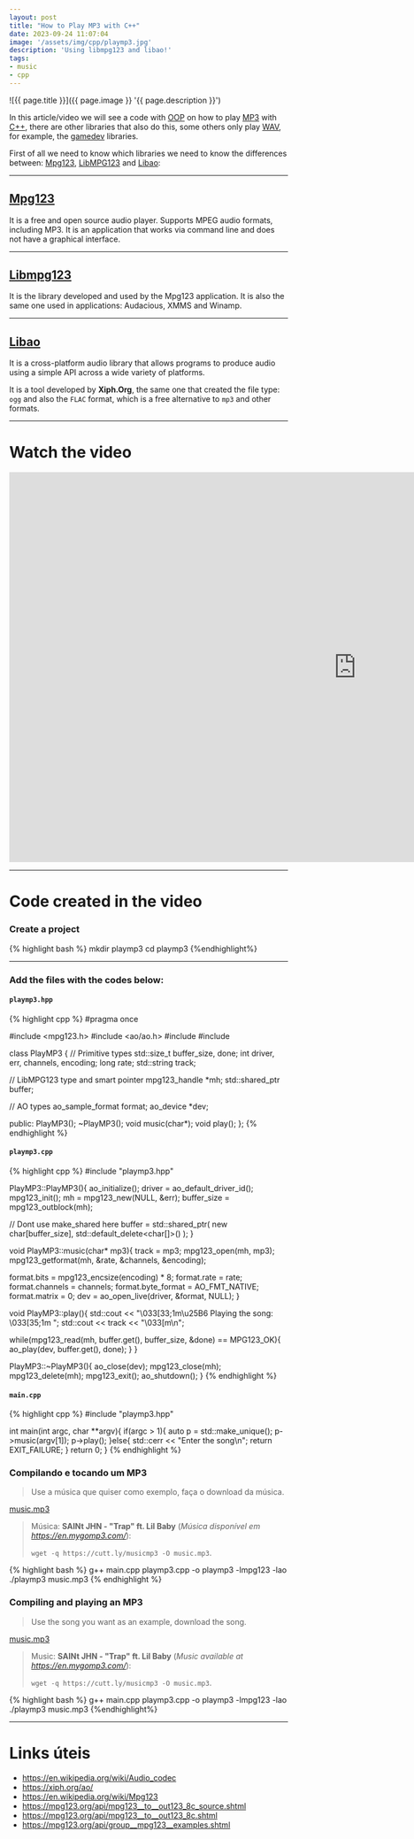```yaml
---
layout: post
title: "How to Play MP3 with C++"
date: 2023-09-24 11:07:04
image: '/assets/img/cpp/playmp3.jpg'
description: 'Using libmpg123 and libao!'
tags:
- music
- cpp
---
```


![{{ page.title }}]({{ page.image }} '{{ page.description }}')

In this article/video we will see a code with [OOP](https://en.wikipedia.org/wiki/Object-oriented_programming) on how to play [MP3](https://terminalroot.com/tags#multimidia) with [C++](https://terminalroot.com/tags#cpp), there are other libraries that also do this, some others only play [WAV](https://pt.wikipedia.org/wiki/WAV), for example, the [gamedev](https://terminalroot.com/tags#gamedev) libraries.

First of all we need to know which libraries we need to know the differences between: [Mpg123](https://www.mpg123.de/), [LibMPG123](https://www.mpg123.de/api/) and [Libao](https://xiph.org/ao/):

---

## [Mpg123](https://www.mpg123.de/)
It is a free and open source audio player. Supports MPEG audio formats, including MP3. It is an application that works via command line and does not have a graphical interface.

---

## [Libmpg123](https://www.mpg123.de/api/)
It is the library developed and used by the Mpg123 application. It is also the same one used in applications: Audacious, XMMS and Winamp.

---

## [Libao](https://xiph.org/ao/)
It is a cross-platform audio library that allows programs to produce audio using a simple API across a wide variety of platforms.

It is a tool developed by **Xiph.Org**, the same one that created the file type: `ogg` and also the `FLAC` format, which is a free alternative to `mp3` and other formats.

---

# Watch the video

<iframe width="1253" height="705" src="https://www.youtube.com/embed/dufzn5br7WA" title="YouTube video player" frameborder="0" allow="accelerometer; autoplay; clipboard- write; encrypted-media; gyroscope; picture-in-picture" allowfullscreen></iframe>

---

# Code created in the video

### Create a project
{% highlight bash %}
mkdir playmp3
cd playmp3
{%endhighlight%}

---

### Add the files with the codes below:

#### `playmp3.hpp`
{% highlight cpp %}
#pragma once

#include <mpg123.h>
#include <ao/ao.h>
#include <memory>
#include <iostream>

class PlayMP3 {
  // Primitive types
  std::size_t buffer_size, done;
  int driver, err, channels, encoding;
  long rate;
  std::string track;

  // LibMPG123 type and smart pointer
  mpg123_handle *mh;
  std::shared_ptr<char> buffer;

  // AO types
  ao_sample_format format;
  ao_device *dev;

  public:
    PlayMP3();
    ~PlayMP3();
    void music(char*);
    void play();
};
{% endhighlight %}

#### `playmp3.cpp`
{% highlight cpp %}
#include "playmp3.hpp"

PlayMP3::PlayMP3(){
  ao_initialize();
  driver = ao_default_driver_id();
  mpg123_init();
  mh = mpg123_new(NULL, &err);
  buffer_size = mpg123_outblock(mh);

  // Dont use make_shared here
  buffer = std::shared_ptr<char>(
    new char[buffer_size], 
    std::default_delete<char[]>()
  );
}

void PlayMP3::music(char* mp3){
  track = mp3;
  mpg123_open(mh, mp3);
  mpg123_getformat(mh, &rate, &channels, &encoding);

  format.bits = mpg123_encsize(encoding) * 8;
  format.rate = rate;
  format.channels = channels;
  format.byte_format = AO_FMT_NATIVE;
  format.matrix = 0;
  dev = ao_open_live(driver, &format, NULL);
}

void PlayMP3::play(){
  std::cout << "\033[33;1m\u25B6 Playing the song: \033[35;1m ";
  std::cout << track << "\033[m\n";

  while(mpg123_read(mh, buffer.get(), buffer_size, &done) == MPG123_OK){
    ao_play(dev, buffer.get(), done);
  }
}

PlayMP3::~PlayMP3(){
  ao_close(dev);
  mpg123_close(mh);
  mpg123_delete(mh);
  mpg123_exit();
  ao_shutdown();
}
{% endhighlight %}

#### `main.cpp`
{% highlight cpp %}
#include "playmp3.hpp"

int main(int argc, char **argv){
  if(argc > 1){
    auto p = std::make_unique<PlayMP3>();
    p->music(argv[1]);
    p->play();
  }else{
    std::cerr << "Enter the song\n";
    return EXIT_FAILURE;
  }
  return 0;
}
{% endhighlight %}


### Compilando e tocando um MP3
> Use a música que quiser como exemplo, faça o download da música.

<a class="btn btn-lg btn-danger" href="/downs/music.mp3" download>music.mp3</a>
> Música: **SAINt JHN - "Trap" ft. Lil Baby** (*Música disponível em <https://en.mygomp3.com/>*): 
> 
> `wget -q https://cutt.ly/musicmp3 -O music.mp3`.

{% highlight bash %}
g++ main.cpp playmp3.cpp -o playmp3 -lmpg123 -lao
./playmp3 music.mp3
{% endhighlight %}

### Compiling and playing an MP3
> Use the song you want as an example, download the song.

<a class="btn btn-lg btn-danger" href="https://terminalroot.com.br/downs/music.mp3" download>music.mp3</a>
> Music: **SAINt JHN - "Trap" ft. Lil Baby** (*Music available at <https://en.mygomp3.com/>*):
>
> `wget -q https://cutt.ly/musicmp3 -O music.mp3`.

{% highlight bash %}
g++ main.cpp playmp3.cpp -o playmp3 -lmpg123 -lao
./playmp3 music.mp3
{%endhighlight%}

---

# Links úteis
+ <https://en.wikipedia.org/wiki/Audio_codec>
+ <https://xiph.org/ao/>
+ <https://en.wikipedia.org/wiki/Mpg123>
+ <https://mpg123.org/api/mpg123__to__out123_8c_source.shtml>
+ <https://mpg123.org/api/mpg123__to__out123_8c.shtml>
+ <https://mpg123.org/api/group__mpg123__examples.shtml>


